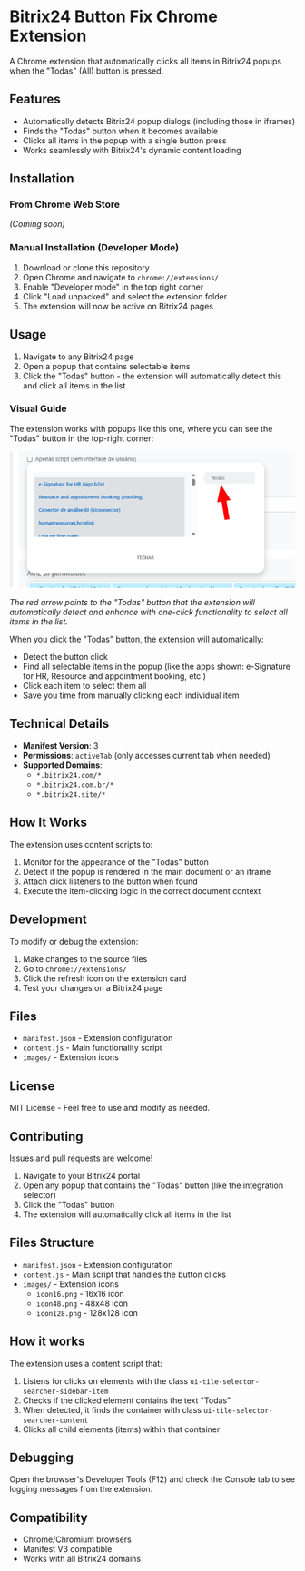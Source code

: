 # Bitrix24 Button Fix Chrome Extension

A Chrome extension that automatically clicks all items in Bitrix24 popups when the "Todas" (All) button is pressed.

## Features

-   Automatically detects Bitrix24 popup dialogs (including those in iframes)
-   Finds the "Todas" button when it becomes available
-   Clicks all items in the popup with a single button press
-   Works seamlessly with Bitrix24's dynamic content loading

## Installation

### From Chrome Web Store

_(Coming soon)_

### Manual Installation (Developer Mode)

1. Download or clone this repository
2. Open Chrome and navigate to `chrome://extensions/`
3. Enable "Developer mode" in the top right corner
4. Click "Load unpacked" and select the extension folder
5. The extension will now be active on Bitrix24 pages

## Usage

1. Navigate to any Bitrix24 page
2. Open a popup that contains selectable items
3. Click the "Todas" button - the extension will automatically detect this and click all items in the list

### Visual Guide

The extension works with popups like this one, where you can see the "Todas" button in the top-right corner:

![Bitrix24 Popup with Todos Button](docs/bitrix24-popup-example.png)

_The red arrow points to the "Todas" button that the extension will automatically detect and enhance with one-click functionality to select all items in the list._

When you click the "Todas" button, the extension will automatically:

-   Detect the button click
-   Find all selectable items in the popup (like the apps shown: e-Signature for HR, Resource and appointment booking, etc.)
-   Click each item to select them all
-   Save you time from manually clicking each individual item

## Technical Details

-   **Manifest Version**: 3
-   **Permissions**: `activeTab` (only accesses current tab when needed)
-   **Supported Domains**:
    -   `*.bitrix24.com/*`
    -   `*.bitrix24.com.br/*`
    -   `*.bitrix24.site/*`

## How It Works

The extension uses content scripts to:

1. Monitor for the appearance of the "Todas" button
2. Detect if the popup is rendered in the main document or an iframe
3. Attach click listeners to the button when found
4. Execute the item-clicking logic in the correct document context

## Development

To modify or debug the extension:

1. Make changes to the source files
2. Go to `chrome://extensions/`
3. Click the refresh icon on the extension card
4. Test your changes on a Bitrix24 page

## Files

-   `manifest.json` - Extension configuration
-   `content.js` - Main functionality script
-   `images/` - Extension icons

## License

MIT License - Feel free to use and modify as needed.

## Contributing

Issues and pull requests are welcome!

1. Navigate to your Bitrix24 portal
2. Open any popup that contains the "Todas" button (like the integration selector)
3. Click the "Todas" button
4. The extension will automatically click all items in the list

## Files Structure

-   `manifest.json` - Extension configuration
-   `content.js` - Main script that handles the button clicks
-   `images/` - Extension icons
    -   `icon16.png` - 16x16 icon
    -   `icon48.png` - 48x48 icon
    -   `icon128.png` - 128x128 icon

## How it works

The extension uses a content script that:

1. Listens for clicks on elements with the class `ui-tile-selector-searcher-sidebar-item`
2. Checks if the clicked element contains the text "Todas"
3. When detected, it finds the container with class `ui-tile-selector-searcher-content`
4. Clicks all child elements (items) within that container

## Debugging

Open the browser's Developer Tools (F12) and check the Console tab to see logging messages from the extension.

## Compatibility

-   Chrome/Chromium browsers
-   Manifest V3 compatible
-   Works with all Bitrix24 domains
